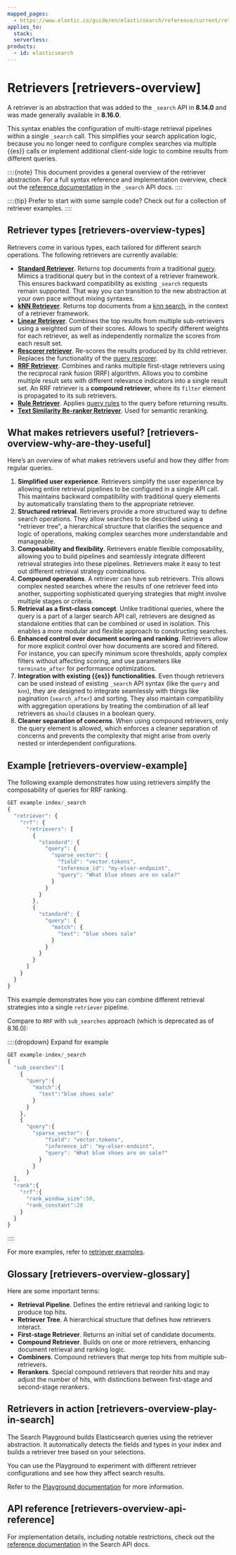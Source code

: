 ```yaml
---
mapped_pages:
  - https://www.elastic.co/guide/en/elasticsearch/reference/current/retrievers-overview.html
applies_to:
  stack:
  serverless:
products:
  - id: elasticsearch
---
```


# Retrievers [retrievers-overview]

A retriever is an abstraction that was added to the `_search` API in **8.14.0** and was made generally available in **8.16.0**.

This syntax enables the configuration of multi-stage retrieval pipelines within a single `_search` call. This simplifies your search application logic, because you no longer need to configure complex searches via multiple {{es}} calls or implement additional client-side logic to combine results from different queries.

::::{note}
This document provides a general overview of the retriever abstraction. For a full syntax reference and implementation overview, check out the [reference documentation](elasticsearch://reference/elasticsearch/rest-apis/retrievers.md) in the `_search` API docs.
::::

::::{tip}
Prefer to start with some sample code? Check out [](retrievers-examples.md) for a collection of retriever examples.
::::

## Retriever types [retrievers-overview-types]

Retrievers come in various types, each tailored for different search operations. The following retrievers are currently available:

* [**Standard Retriever**](elasticsearch://reference/elasticsearch/rest-apis/retrievers.md#standard-retriever). Returns top documents from a traditional [query](/explore-analyze/query-filter/languages/querydsl.md). Mimics a traditional query but in the context of a retriever framework. This ensures backward compatibility as existing `_search` requests remain supported. That way you can transition to the new abstraction at your own pace without mixing syntaxes.
* [**kNN Retriever**](elasticsearch://reference/elasticsearch/rest-apis/retrievers.md#knn-retriever). Returns top documents from a [knn search](https://www.elastic.co/docs/api/doc/elasticsearch/operation/operation-search#search-api-knn), in the context of a retriever framework.
* [**Linear Retriever**](elasticsearch://reference/elasticsearch/rest-apis/retrievers.md#linear-retriever). Combines the top results from multiple sub-retrievers using a weighted sum of their scores. Allows to specify different weights for each retriever, as well as independently normalize the scores from each result set.
* [**Rescorer retriever**](elasticsearch://reference/elasticsearch/rest-apis/retrievers.md#rescorer-retriever). Re-scores the results produced by its child retriever. Replaces the functionality of the [query rescorer](elasticsearch://reference/elasticsearch/rest-apis/filter-search-results.md#rescore).
* [**RRF Retriever**](elasticsearch://reference/elasticsearch/rest-apis/retrievers.md#rrf-retriever). Combines and ranks multiple first-stage retrievers using the reciprocal rank fusion (RRF) algorithm. Allows you to combine multiple result sets with different relevance indicators into a single result set. An RRF retriever is a **compound retriever**, where its `filter` element is propagated to its sub retrievers.
* [**Rule Retriever**](elasticsearch://reference/elasticsearch/rest-apis/retrievers.md#rule-retriever). Applies [query rules](elasticsearch://reference/elasticsearch/rest-apis/searching-with-query-rules.md#query-rules) to the query before returning results.
* [**Text Similarity Re-ranker Retriever**](elasticsearch://reference/elasticsearch/rest-apis/retrievers.md#text-similarity-reranker-retriever). Used for semantic reranking.

## What makes retrievers useful? [retrievers-overview-why-are-they-useful]

Here’s an overview of what makes retrievers useful and how they differ from regular queries.

1. **Simplified user experience**. Retrievers simplify the user experience by allowing entire retrieval pipelines to be configured in a single API call. This maintains backward compatibility with traditional query elements by automatically translating them to the appropriate retriever.
2. **Structured retrieval**. Retrievers provide a more structured way to define search operations. They allow searches to be described using a "retriever tree", a hierarchical structure that clarifies the sequence and logic of operations, making complex searches more understandable and manageable.
3. **Composability and flexibility**. Retrievers enable flexible composability, allowing you to build pipelines and seamlessly integrate different retrieval strategies into these pipelines. Retrievers make it easy to test out different retrieval strategy combinations.
4. **Compound operations**. A retriever can have sub retrievers. This allows complex nested searches where the results of one retriever feed into another, supporting sophisticated querying strategies that might involve multiple stages or criteria.
5. **Retrieval as a first-class concept**. Unlike traditional queries, where the query is a part of a larger search API call, retrievers are designed as standalone entities that can be combined or used in isolation. This enables a more modular and flexible approach to constructing searches.
6. **Enhanced control over document scoring and ranking**. Retrievers allow for more explicit control over how documents are scored and filtered. For instance, you can specify minimum score thresholds, apply complex filters without affecting scoring, and use parameters like `terminate_after` for performance optimizations.
7. **Integration with existing {{es}} functionalities**. Even though retrievers can be used instead of existing `_search` API syntax (like the `query` and `knn`), they are designed to integrate seamlessly with things like pagination (`search_after`) and sorting. They also maintain compatibility with aggregation operations by treating the combination of all leaf retrievers as `should` clauses in a boolean query.
8. **Cleaner separation of concerns**. When using compound retrievers, only the query element is allowed, which enforces a cleaner separation of concerns and prevents the complexity that might arise from overly nested or interdependent configurations.


## Example [retrievers-overview-example]

The following example demonstrates how using retrievers simplify the composability of queries for RRF ranking.

```js
GET example-index/_search
{
  "retriever": {
    "rrf": {
      "retrievers": [
        {
          "standard": {
            "query": {
              "sparse_vector": {
                "field": "vector.tokens",
                "inference_id": "my-elser-endpoint",
                "query": "What blue shoes are on sale?"
              }
            }
          }
        },
        {
          "standard": {
            "query": {
              "match": {
                "text": "blue shoes sale"
              }
            }
          }
        }
      ]
    }
  }
}
```

This example demonstrates how you can combine different retrieval strategies into a single `retriever` pipeline.

Compare to `RRF` with `sub_searches` approach (which is deprecated as of 8.16.0):

::::{dropdown} Expand for example
```js
GET example-index/_search
{
  "sub_searches":[
    {
      "query":{
        "match":{
          "text":"blue shoes sale"
        }
      }
    },
    {
      "query":{
        "sparse_vector": {
            "field": "vector.tokens",
            "inference_id": "my-elser-endoint",
            "query": "What blue shoes are on sale?"
          }
        }
      }
  ],
  "rank":{
    "rrf":{
      "rank_window_size":50,
      "rank_constant":20
    }
  }
}
```
::::

For more examples, refer to [retriever examples](retrievers-examples.md).


## Glossary [retrievers-overview-glossary]

Here are some important terms:

* **Retrieval Pipeline**. Defines the entire retrieval and ranking logic to produce top hits.
* **Retriever Tree**. A hierarchical structure that defines how retrievers interact.
* **First-stage Retriever**. Returns an initial set of candidate documents.
* **Compound Retriever**. Builds on one or more retrievers, enhancing document retrieval and ranking logic.
* **Combiners**. Compound retrievers that merge top hits from multiple sub-retrievers.
* **Rerankers**. Special compound retrievers that reorder hits and may adjust the number of hits, with distinctions between first-stage and second-stage rerankers.


## Retrievers in action [retrievers-overview-play-in-search]

The Search Playground builds Elasticsearch queries using the retriever abstraction. It automatically detects the fields and types in your index and builds a retriever tree based on your selections.

You can use the Playground to experiment with different retriever configurations and see how they affect search results.

Refer to the [Playground documentation](rag/playground.md) for more information.


## API reference [retrievers-overview-api-reference]

For implementation details, including notable restrictions, check out the [reference documentation](https://www.elastic.co/docs/api/doc/elasticsearch/operation/operation-search#operation-search-body-application-json-retriever) in the Search API docs.


